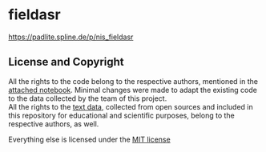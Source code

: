 # fieldasr

https://padlite.spline.de/p/nis_fieldasr

## License and Copyright

All the rights to the code belong to the respective authors, mentioned in the [attached notebook](notebook/XLSR.ipynb). Minimal changes were made to adapt the existing code to the data collected by the team of this project.\
All the rights to the [text data](data/text_corpus.txt), collected from open sources and included in this repository for educational and scientific purposes, belong to the respective authors, as well.

Everything else is licensed under the [MIT license](LICENSE.md)

